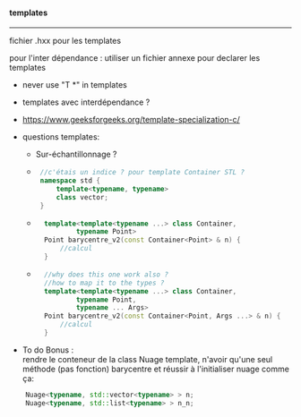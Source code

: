 #### templates
----------------------

fichier .hxx pour les templates

pour l'inter dépendance : utiliser un fichier annexe pour declarer les templates

- never use "T *" in templates
- templates avec interdépendance ?
- https://www.geeksforgeeks.org/template-specialization-c/


- questions templates:
    - Sur-échantillonnage ?

    -  ```cpp 
        //c'étais un indice ? pour template Container STL ?
        namespace std {
            template<typename, typename>
            class vector;
        }
        ```
    - ```cpp
        template<template<typename ...> class Container, 
                typename Point>
        Point barycentre_v2(const Container<Point> & n) {
            //calcul
        }
        ```
    - ```cpp
        //why does this one work also ?
        //how to map it to the types ?
        template<template<typename ...> class Container, 
                typename Point,
                typename ... Args>
        Point barycentre_v2(const Container<Point, Args ...> & n) {
            //calcul
        }
        ```





- To do Bonus :   
rendre le conteneur de la class Nuage template, n'avoir qu'une seul méthode (pas fonction) barycentre et réussir à l'initialiser nuage comme ça:
```cpp
    Nuage<typename, std::vector<typename> > n;
    Nuage<typename, std::list<typename> > n_n;
```